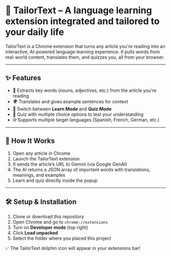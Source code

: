 # 🐬 TailorText – A language learning extension integrated and tailored to your daily life

TailorText is a Chrome extension that turns any article you're reading into an interactive, AI-powered language learning experience. It pulls words from real-world content, translates them, and quizzes you, all from your browser.

---

## ✨ Features

- 📖 Extracts key words (nouns, adjectives, etc.) from the article you're reading
- 🌍 Translates and gives example sentences for context
- 🔁 Switch between **Learn Mode** and **Quiz Mode**
- 🧠 Quiz with multiple choice options to test your understanding
- 🌐 Supports multiple target languages (Spanish, French, German, etc.)

---

## 🚀 How It Works

1. Open any article in Chrome
2. Launch the TailorText extension
3. It sends the article’s URL to Gemini (via Google GenAI)
4. The AI returns a JSON array of important words with translations, meanings, and examples
5. Learn and quiz directly inside the popup

---

## 🛠 Setup & Installation

1. Clone or download this repository
2. Open Chrome and go to `chrome://extensions`
3. Turn on **Developer mode** (top right)
4. Click **Load unpacked**
5. Select the folder where you placed this project

✅ The TailorText dolphin icon will appear in your extensions bar!

